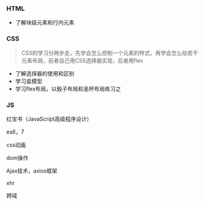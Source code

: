 ### HTML

- 了解块级元素和行内元素

### CSS

> CSS的学习分两步走，先学会怎么控制一个元素的样式，再学会怎么给若干元素布局，前者自己用CSS选择器实现，后者用flex

- 了解选择器的使用和区别
- 学习盒模型
- 学习flex布局，以骰子布局和圣杯布局练习之

### JS

红宝书（JavaScript高级程序设计）

es6，7

css动画

dom操作

Ajax技术，axios框架

xhr

跨域